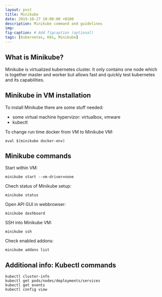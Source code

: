 ```yaml
---
layout: post
title: Minikube
date: 2019-10-27 10:00:00 +0100
description: Minikube command and guidelines
img: 
fig-caption: # Add figcaption (optional)
tags: [Kubernetes, K8s, Minikube]
---
```


## What is Minikube?

Minikube is virtualized kubernetes cluster. It only contains one node which is together master and worker but allows fast and quickly test kubernetes and its capabilities.

## Minikube in VM installation

To install Minikube there are some stuff needed:
+  some virtual machine hypervizor: virtualbox, vmware
+  kubectl

To change run time docker from VM to Minikube VM:
```
eval $(minikube docker-env)
```

## Minikube commands

Start within VM:
```
minikube start --vm-driver=none
```

Chech status of Minikube setup:
```
minikube status
```

Open API GUI in webbrowser:
```
minikube dashboard
```

SSH into Minikube VM:
```
minikube ssh
```

Check enabled addons:
```
minikube addons list
```


## Additional info: Kubectl commands
```
kubectl cluster-info
kubectl get pods/nodes/deployments/services
kubectl get events
kubectl config view 
```

